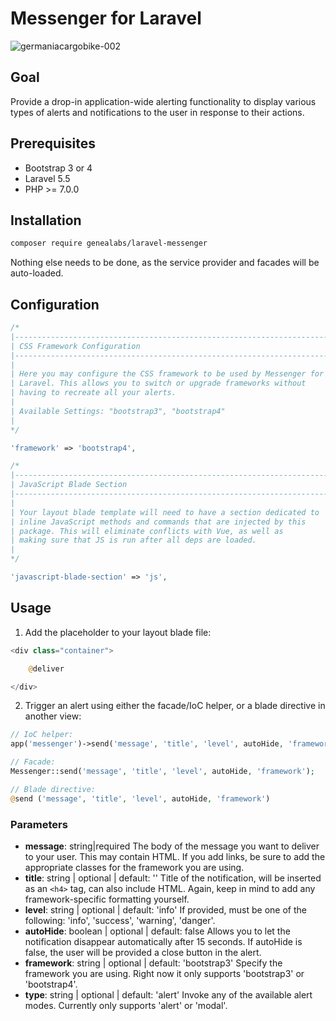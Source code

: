 # Messenger for Laravel
![germaniacargobike-002](https://user-images.githubusercontent.com/1791050/30284899-2fcd34be-96d1-11e7-8ded-c41b7e9f5879.jpg)

## Goal
Provide a drop-in application-wide alerting functionality to display various
 types of alerts and notifications to the user in response to their actions.

## Prerequisites
- Bootstrap 3 or 4
- Laravel 5.5
- PHP >= 7.0.0

## Installation
```sh
composer require genealabs/laravel-messenger
```

Nothing else needs to be done, as the service provider and facades will be auto-loaded.

## Configuration
```php
/*
|--------------------------------------------------------------------------
| CSS Framework Configuration
|--------------------------------------------------------------------------
|
| Here you may configure the CSS framework to be used by Messenger for
| Laravel. This allows you to switch or upgrade frameworks without
| having to recreate all your alerts.
|
| Available Settings: "bootstrap3", "bootstrap4"
|
*/

'framework' => 'bootstrap4',

/*
|--------------------------------------------------------------------------
| JavaScript Blade Section
|--------------------------------------------------------------------------
|
| Your layout blade template will need to have a section dedicated to
| inline JavaScript methods and commands that are injected by this
| package. This will eliminate conflicts with Vue, as well as
| making sure that JS is run after all deps are loaded.
|
*/

'javascript-blade-section' => 'js',
```

## Usage
1. Add the placeholder to your layout blade file:
  ```php
  <div class="container">

      @deliver

  </div>
  ```
2. Trigger an alert using either the facade/IoC helper, or a blade directive
 in another view:
  ```php
  // IoC helper:
  app('messenger')->send('message', 'title', 'level', autoHide, 'framework');

  // Facade:
  Messenger::send('message', 'title', 'level', autoHide, 'framework');

  // Blade directive:
  @send ('message', 'title', 'level', autoHide, 'framework')
  ```

### Parameters
- **message**: string|required
  The body of the message you want to deliver to your user. This may contain
  HTML. If you add links, be sure to add the appropriate classes for the
  framework you are using.
- **title**: string | optional | default: ''
  Title of the notification, will be inserted as an `<h4>` tag, can also include
  HTML. Again, keep in mind to add any framework-specific formatting yourself.
- **level**: string | optional | default: 'info'
  If provided, must be one of the following: 'info', 'success', 'warning',
  'danger'.
- **autoHide**: boolean | optional | default: false
  Allows you to let the notification disappear automatically after 15 seconds. If
  autoHide is false, the user will be provided a close button in the alert.
- **framework**: string | optional | default: 'bootstrap3'
  Specify the framework you are using. Right now it only supports 'bootstrap3'
  or 'bootstrap4'.
- **type**: string | optional | default: 'alert'
  Invoke any of the available alert modes. Currently only supports 'alert' or
  'modal'.
